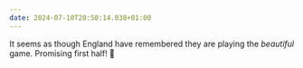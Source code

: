 ```yaml
---
date: 2024-07-10T20:50:14.038+01:00
---
```


It seems as though England have remembered they are playing the _beautiful_ game. Promising first half! 🏴󠁧󠁢󠁥󠁮󠁧󠁿
